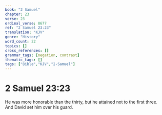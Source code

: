 ```yaml
---
book: "2 Samuel"
chapter: 23
verse: 23
ordinal_verse: 8677
ref: "2 Samuel 23:23"
translation: "KJV"
genre: "History"
word_count: 22
topics: []
cross_references: []
grammar_tags: [negation, contrast]
thematic_tags: []
tags: ["Bible","KJV","2-Samuel"]
---
```


# 2 Samuel 23:23

He was more honorable than the thirty, but he attained not to the first three. And David set him over his guard.
